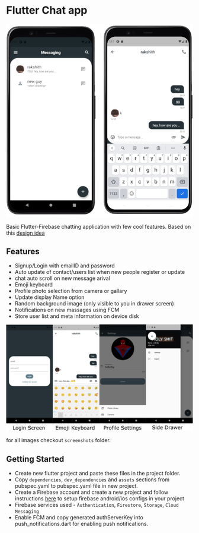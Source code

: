 # Flutter Chat app

<img src="screenshots/mainScreenshot.png"  />


Basic Flutter-Firebase chatting application with few cool features.
Based on this [design idea](https://search.muz.li/NDdkNDdkYmJj)

## Features

 - Signup/Login with emailID and password
 - Auto update of contact/users list when new people register or update
 - chat auto scroll on new message arival
 - Emoji keyboard
 - Profile photo selection from camera or gallary
 - Update display Name option
 - Random background image (only visible to you in drawer screen)
 - Notifications on new massages using FCM
 - Store user list and meta information on device disk

<img src="screenshots/all_screensScreenshot.png"  />

for all images checkout `screenshots` folder.

## Getting Started

 - Create new flutter project and paste these files in the project folder.
 - Copy `dependencies`, `dev_dependencies` and `assets` sections from pubspec.yaml to pubspec.yaml file in new project.
 - Create a Firebase account and create a new project and follow instructions [here](https://firebase.flutter.dev/docs/overview/) to setup firebase android/ios configs in your project
 - Firebase services used - `Authentication`, `Firestore`, `Storage`, `Cloud Messaging`
 - Enable FCM and copy generated authServerKey into push_notifications.dart for enabling push notifications.